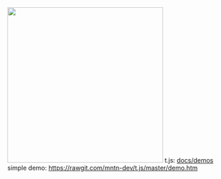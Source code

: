 <img src="https://mntn-dev.github.io/t.js/t.js.png" height="350" width="350"/>
t.js: <a href="https://mntn-dev.github.io/t.js/">docs/demos</a><br/>
simple demo: <a href="https://rawgit.com/mntn-dev/t.js/master/demo.htm">https://rawgit.com/mntn-dev/t.js/master/demo.htm</a>
